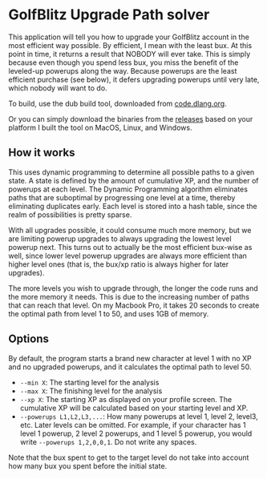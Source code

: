 # GolfBlitz Upgrade Path solver

This application will tell you how to upgrade your GolfBlitz account in the most efficient way possible. By efficient, I mean with the least bux. At this point in time, it returns a result that NOBODY will ever take. This is simply because even though you spend less bux, you miss the benefit of the leveled-up powerups along the way. Because powerups are the least efficient purchase (see below), it defers upgrading powerups until very late, which nobody will want to do.

To build, use the dub build tool, downloaded from [code.dlang.org](https://code.dlang.org).

Or you can simply download the binaries from the [releases](releases) based on your platform I built the tool on MacOS, Linux, and Windows.

## How it works

This uses dynamic programming to determine all possible paths to a given state. A state is defined by the amount of cumulative XP, and the number of powerups at each level. The Dynamic Programming algorithm eliminates paths that are suboptimal by progressing one level at a time, thereby eliminating duplicates early. Each level is stored into a hash table, since the realm of possibilities is pretty sparse.

With all upgrades possible, it could consume much more memory, but we are limiting powerup upgrades to always upgrading the lowest level powerup next. This turns out to actually be the most efficient bux-wise as well, since lower level powerup upgrades are always more efficient than higher level ones (that is, the bux/xp ratio is always higher for later upgrades).

The more levels you wish to upgrade through, the longer the code runs and the more memory it needs. This is due to the increasing number of paths that can reach that level. On my Macbook Pro, it takes 20 seconds to create the optimal path from level 1 to 50, and uses 1GB of memory.

## Options

By default, the program starts a brand new character at level 1 with no XP and no upgraded powerups, and it calculates the optimal path to level 50.

* `--min X`: The starting level for the analysis
* `--max X`: The finishing level for the analysis
* `--xp X`: The starting XP as displayed on your profile screen. The cumulative XP will be calculated based on your starting level and XP.
* `--powerups L1,L2,L3,...`: How many powerups at level 1, level 2, level3, etc. Later levels can be omitted. For example, if your character has 1 level 1 powerup, 2 level 2 powerups, and 1 level 5 powerup, you would write `--powerups 1,2,0,0,1`. Do not write any spaces.

Note that the bux spent to get to the target level do not take into account how many bux you spent before the initial state.
